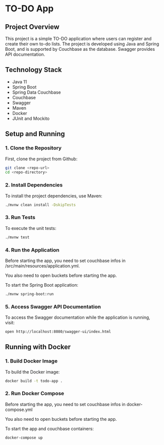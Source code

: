 # TO-DO App

## Project Overview

This project is a simple TO-DO application where users can register and create their own to-do lists. The project is developed using Java and Spring Boot, and is supported by Couchbase as the database. Swagger provides API documentation.

## Technology Stack

- Java 11
- Spring Boot
- Spring Data Couchbase
- Couchbase
- Swagger
- Maven
- Docker
- JUnit and Mockito

## Setup and Running

### 1. Clone the Repository

First, clone the project from Github:

```bash
git clone <repo-url>
cd <repo-directory>
```

### 2. Install Dependencies

To install the project dependencies, use Maven:

```bash
./mvnw clean install -DskipTests
```

### 3. Run Tests

To execute the unit tests:

```bash
./mvnw test
```

### 4. Run the Application

Before starting the app, you need to set couchbase infos in /src/main/resources/application.yml.

You also need to open buckets before starting the app.

To start the Spring Boot application:

```bash
./mvnw spring-boot:run
```

### 5. Access Swagger API Documentation

To access the Swagger documentation while the application is running, visit:

```bash
open http://localhost:8080/swagger-ui/index.html
```

## Running with Docker

### 1. Build Docker Image

To build the Docker image:

```bash
docker build -t todo-app .
```

### 2. Run Docker Compose
Before starting the app, you need to set couchbase infos in docker-compose.yml

You also need to open buckets before starting the app.

To start the app and couchbase containers:

```bash
docker-compose up 
```